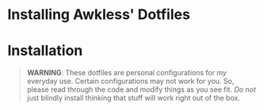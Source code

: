 <!--
SPDX-FileCopyrightText: 2023 Jason Pena <jasonpena@awkless.com>
SPDX-License-Identifier: MIT
-->

# Installing Awkless' Dotfiles

# Installation

> __WARNING__: These dotfiles are personal configurations for _my_ everyday use.
> Certain configurations may not work for you. So, please read through the code
> and modify things as you see fit. _Do not_ just blindly install thinking that
> stuff will work right out of the box.

